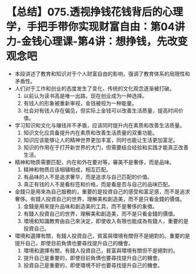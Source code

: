 # 【总结】075.透视挣钱花钱背后的心理学，手把手带你实现财富自由：第04讲力-金钱心理课-第4讲：想挣钱，先改变观念吧

-   本段讲述了教育和知识对于个人财富自由的影响，强调了教育体系的局限性和矛盾性。
-   人们对于工作和创业的态度发生了变化，传统的文化观念逐渐被打破。
    1.  以前认为读书高是唯一出路，现在创业成为一种选择。
    2.  有钱人的形象被重新审视，金钱被视为一种能量。
    3.  社会对有钱人存在偏见，但实际上金钱可以改善生活质量，提高时间价值。
-   学习知识和文化与赚钱并不矛盾，应该同时提升内在素质和改善生活质量。
    1.  知识文化应具备提升内在素质和改善生活质量的双重功能。
    2.  知识应该能够让人的精神世界更加丰富，同时也能让生活更加富足。
    3.  知识的作用在于打开新世界的大门，但需要结合经验和实践才能真正改善生活。
-   精神和物质需要匹配，内在和外在要对等，審美不是奢侈，而是品味。
    1.  精神和物质应该相辅相成，相互匹配。
    2.  有品味的人不是追求奢华，而是追求与自己匹配的价值。
    3.  真正有钱的人不是看标签和价格，而是看是否与自己的品味匹配。
-   金錢只是用來為自己服務的，重要的是投資自己的感受和富足感，而不是追求奢侈。有錢人投資自己的世界，理解美和創造美，而不是只看金錢的價值。
    1.  金錢是用來提升品味和創造美的工具，而不是奢侈的象徵。
    2.  有錢人投資自己的世界，理解美和創造美，而不是只看金錢的價值。
    3.  環境和知識教育由自己來決定，即使收入有限也能成為有錢人，重要的是投資自己。
-   環境和選擇有關，有錢人投資自己，貧富與環境有關但不是絕對的。重要的是提升自己，即使目前負債也要尋找提升自己的機會。
    1.  環境和選擇有關，有錢人投資自己，貧富與環境有關但不是絕對的。
    2.  提升自己是重要的，即使目前負債也要尋找提升自己的機會。
    3.  投資自己是重要的，即使環境不好也要尋找提升自己的機會。